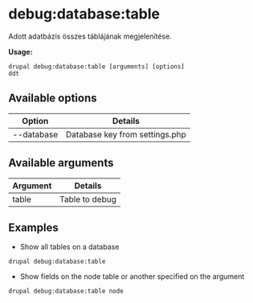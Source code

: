 # debug:database:table
Adott adatbázis összes táblájának megjelenítése.

**Usage:**
```
drupal debug:database:table [arguments] [options]
ddt
```

## Available options
Option | Details
-------|-------------
--database | Database key from settings.php

## Available arguments
Argument | Details
---------|-------------
table | Table to debug

## Examples
* Show all tables on a database
```
drupal debug:database:table
```
* Show fields on the node table or another specified on the argument
```
drupal debug:database:table node
```
